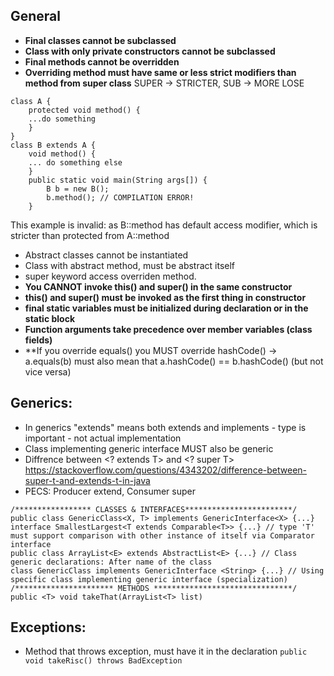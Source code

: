 ## General
- **Final classes cannot be subclassed**
- **Class with only private constructors cannot be subclassed**
- **Final methods cannot be overridden**
- **Overriding method must have same or less strict modifiers than method from super class** SUPER -> STRICTER, SUB -> MORE LOSE
```
class A {
    protected void method() {
    ...do something
    }
}
class B extends A {
    void method() {
    ... do something else
    }
    public static void main(String args[]) {
        B b = new B();
        b.method(); // COMPILATION ERROR!
    }
```
This example is invalid: as B::method has default access modifier, which is stricter than protected from A::method
- Abstract classes cannot be instantiated
- Class with abstract method, must be abstract itself
- super keyword access overriden method.
- **You CANNOT invoke this() and super() in the same constructor**
- **this() and super() must be invoked as the first thing in constructor**
- **final static variables must be initialized during declaration or in the static block**
- **Function arguments take precedence over member variables (class fields)**
- **If you override equals() you MUST override hashCode() -> a.equals(b) must also mean that a.hashCode() == b.hashCode() (but not vice versa)

## Generics:
- In generics "extends" means both extends and implements - type is important - not actual implementation
- Class implementing generic interface MUST also be generic
- Diffrence between <? extends T> and <? super T> https://stackoverflow.com/questions/4343202/difference-between-super-t-and-extends-t-in-java
- PECS: Producer extend, Consumer super
```
/***************** CLASSES & INTERFACES************************/
public class GenericClass<X, T> implements GenericInterface<X> {...}
interface SmallestLargest<T extends Comparable<T>> {...} // type 'T' must support comparison with other instance of itself via Comparator interface
public class ArrayList<E> extends AbstractList<E> {...} // Class generic declarations: After name of the class
class GenericClass implements GenericInterface <String> {...} // Using specific class implementing generic interface (specialization)
/********************** METHODS *******************************/
public <T> void takeThat(ArrayList<T> list)
```
## Exceptions:
- Method that throws exception, must have it in the declaration `public void takeRisc() throws BadException`
